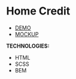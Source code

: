 # Home Credit

- [DEMO](https://podlesnyi-pavel.github.io/home-credit/)
- [MOCKUP](https://www.figma.com/file/E9rOxU3ChRhxAmQBlZSBJO/Home-Credit-Landing-Page?node-id=17%3A1217)

**TECHNOLOGIES:**
- HTML
- SCSS
- BEM
